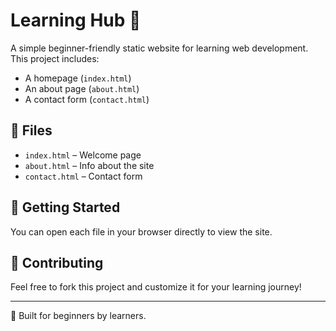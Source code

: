 # Learning Hub 🌱

A simple beginner-friendly static website for learning web development.  
This project includes:

- A homepage (`index.html`)
- An about page (`about.html`)
- A contact form (`contact.html`)

## 📁 Files
- `index.html` – Welcome page
- `about.html` – Info about the site
- `contact.html` – Contact form

## 🚀 Getting Started

You can open each file in your browser directly to view the site.

## 🤝 Contributing

Feel free to fork this project and customize it for your learning journey!

---

🧡 Built for beginners by learners.
